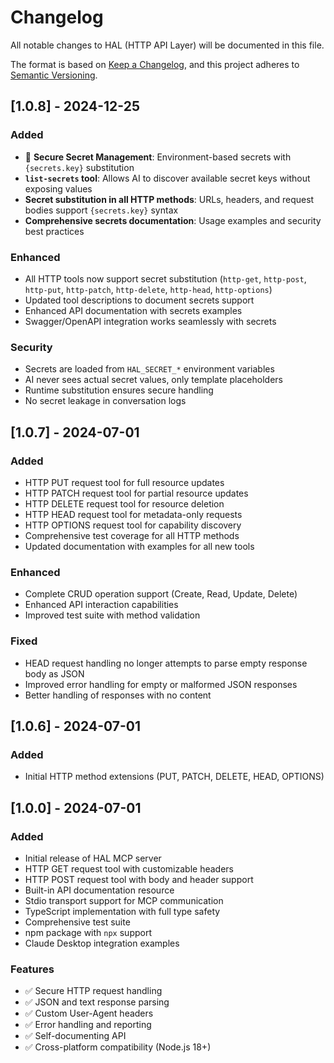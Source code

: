 # Changelog

All notable changes to HAL (HTTP API Layer) will be documented in this file.

The format is based on [Keep a Changelog](https://keepachangelog.com/en/1.0.0/),
and this project adheres to [Semantic Versioning](https://semver.org/spec/v2.0.0.html).

## [1.0.8] - 2024-12-25

### Added
- 🔐 **Secure Secret Management**: Environment-based secrets with `{secrets.key}` substitution
- **`list-secrets` tool**: Allows AI to discover available secret keys without exposing values
- **Secret substitution in all HTTP methods**: URLs, headers, and request bodies support `{secrets.key}` syntax
- **Comprehensive secrets documentation**: Usage examples and security best practices

### Enhanced
- All HTTP tools now support secret substitution (`http-get`, `http-post`, `http-put`, `http-patch`, `http-delete`, `http-head`, `http-options`)
- Updated tool descriptions to document secrets support
- Enhanced API documentation with secrets examples
- Swagger/OpenAPI integration works seamlessly with secrets

### Security
- Secrets are loaded from `HAL_SECRET_*` environment variables
- AI never sees actual secret values, only template placeholders
- Runtime substitution ensures secure handling
- No secret leakage in conversation logs

## [1.0.7] - 2024-07-01

### Added
- HTTP PUT request tool for full resource updates
- HTTP PATCH request tool for partial resource updates  
- HTTP DELETE request tool for resource deletion
- HTTP HEAD request tool for metadata-only requests
- HTTP OPTIONS request tool for capability discovery
- Comprehensive test coverage for all HTTP methods
- Updated documentation with examples for all new tools

### Enhanced
- Complete CRUD operation support (Create, Read, Update, Delete)
- Enhanced API interaction capabilities
- Improved test suite with method validation

### Fixed
- HEAD request handling no longer attempts to parse empty response body as JSON
- Improved error handling for empty or malformed JSON responses
- Better handling of responses with no content

## [1.0.6] - 2024-07-01

### Added
- Initial HTTP method extensions (PUT, PATCH, DELETE, HEAD, OPTIONS)

## [1.0.0] - 2024-07-01

### Added
- Initial release of HAL MCP server
- HTTP GET request tool with customizable headers
- HTTP POST request tool with body and header support
- Built-in API documentation resource
- Stdio transport support for MCP communication
- TypeScript implementation with full type safety
- Comprehensive test suite
- npm package with `npx` support
- Claude Desktop integration examples

### Features
- ✅ Secure HTTP request handling
- ✅ JSON and text response parsing
- ✅ Custom User-Agent headers
- ✅ Error handling and reporting
- ✅ Self-documenting API
- ✅ Cross-platform compatibility (Node.js 18+) 